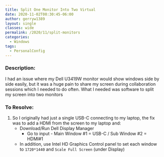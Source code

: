 ```yaml
---
title: Split One Monitor Into Two Virtual
date: 2020-11-02T08:30:45-06:00
author: gerryw1389
layout: single
classes: wide
permalink: /2020/11/split-monitors
categories:
  - Windows
tags:
  - PersonalConfig
---
```

<!--more-->

### Description:

I had an issue where my Dell U3419W monitor would show windows side by side easily, but it was a huge pain to share my screen during collaboration sessions which I needed to do often. What I needed was software to split my screen into two monitors

### To Resolve:

1. So I originally had just a single USB-C connecting to my laptop, the fix was to add a HDMI from the screen to my laptop and:
   - Download/Run Dell Display Manager
     - Go to input - Main Window #1 = USB-C / Sub Window #2 = HDMI#1
   - In addition, use Intel HD Graphics Control panel to set each window to `1720*1440` and `Scale Full Screen` (under Display)

